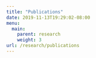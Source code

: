 ```yaml
---
title: "Publications"
date: 2019-11-13T19:29:02-08:00
menu:
  main:
    parent: research
    weight: 3
url: /research/publications       
---
```

